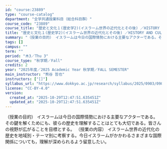 ```yaml
---
id: "course:23889"
type: "course-catalog"
department: "全学共通授業科目（総合科目群）"
course_code: "23889"
course_title: "歴史と文化１(歴史学2)(イスラーム世界の近代化とその後) ／HISTORY AND CULTURE1(HISTORY 2)(MODERNIZATION OF THE ISLAMIC WORLD AND BEYOND)"
title: "歴史と文化１(歴史学2)(イスラーム世界の近代化とその後) ／HISTORY AND CULTURE1(HISTORY 2)(MODERNIZATION OF THE ISLAMIC WORLD AND BEYOND)"
summary: "（授業の目的） イスラームは今日の国際情勢における主要なアクターである。その鍵を解くためにも、彼らの歴史を理解することはとても大切である。皆さんの視野が広がることを目標とする。 （授業の内容） イスラーム世界の近代化の歴史を地域別・テーマ別…"
tags: []
campus: ""
term: ""
period: "木3／Thu 3"
course_type: "秋学期／Fall"
credits: 2
year: "2025年度／2025 Academic Year 秋学期／FALL SEMESTER"
main_instructor: "熊谷 哲也"
instructors: ["[]"]
syllabus_url: "https://www.dokkyo.ac.jp/research/syllabus/2025/0903/0903_23889_ja_JP.html"
license: "CC-BY-4.0"
version:
  created_at: "2025-10-29T12:47:51.635451Z"
  updated_at: "2025-10-29T12:47:51.635451Z"
---
```

（授業の目的） イスラームは今日の国際情勢における主要なアクターである。その鍵を解くためにも、彼らの歴史を理解することはとても大切である。皆さんの視野が広がることを目標とする。 （授業の内容） イスラーム世界の近代化の歴史を地域別・テーマ別に考察する。今日イスラームがかかわるさまざまな国際関係についても，理解が深められるよう留意したい。
